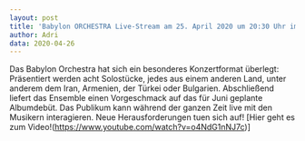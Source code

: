 ```yaml
---
layout: post
title: 'Babylon ORCHESTRA Live-Stream am 25. April 2020 um 20:30 Uhr im Delphi Theater Berlin'
author: Adri
data: 2020-04-26
---
```


Das Babylon Orchestra hat sich ein besonderes Konzertformat überlegt: Präsentiert werden acht Solostücke, jedes aus einem anderen Land, unter anderem dem Iran, Armenien, der Türkei oder Bulgarien. Abschließend liefert das Ensemble einen Vorgeschmack auf das für Juni geplante Albumdebüt. Das Publikum kann während der ganzen Zeit live mit den Musikern interagieren. Neue Herausforderungen tuen sich auf! [Hier geht es zum Video!(https://www.youtube.com/watch?v=o4NdG1nNJ7c)]
